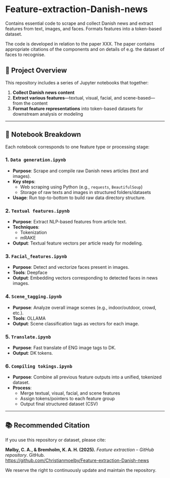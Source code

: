 # Feature-extraction-Danish-news

Contains essential code to scrape and collect Danish news and extract features from text, images, and faces. Formats features into a token-based dataset.

The code is developed in relation to the paper XXX. The paper contains appropriate citations of the components and on details of e.g. the dataset of faces to recognise. 

## 🚀 Project Overview

This repository includes a series of Jupyter notebooks that together:

1. **Collect Danish news content**  
2. **Extract various features**—textual, visual, facial, and scene-based—from the content  
3. **Format feature representations** into token-based datasets for downstream analysis or modeling

---

## 📂 Notebook Breakdown

Each notebook corresponds to one feature type or processing stage:

### 1. `Data generation.ipynb`  
- **Purpose**: Scrape and compile raw Danish news articles (text and images).  
- **Key steps**:  
  - Web scraping using Python (e.g., `requests`, `BeautifulSoup`)  
  - Storage of raw texts and images in structured folders/datasets  
- **Usage**: Run top-to-bottom to build raw data directory structure.

### 2. `Textual features.ipynb`  
- **Purpose**: Extract NLP-based features from article text.  
- **Techniques**:  
  - Tokenization  
  - mRAKE
- **Output**: Textual feature vectors per article ready for modeling.

### 3. `Facial_features.ipynb`  
- **Purpose**: Detect and vectorize faces present in images.  
- **Tools**: Deepface
- **Output**: Embedding vectors corresponding to detected faces in news images.

### 4. `Scene_tagging.ipynb`  
- **Purpose**: Analyze overall image scenes (e.g., indoor/outdoor, crowd, etc.).  
- **Tools**: OLLAMA
- **Output**: Scene classification tags as vectors for each image.

### 5. `Translate.ipynb`  
- **Purpose**: Fast translate of ENG image tags to DK.  
- **Output**: DK tokens.

### 6. `Compiling tokings.ipynb`  
- **Purpose**: Combine all previous feature outputs into a unified, tokenized dataset.  
- **Process**:  
  - Merge textual, visual, facial, and scene features  
  - Assign tokens/pointers to each feature group  
  - Output final structured dataset (CSV)

---

## 📚 Recommended Citation

If you use this repository or dataset, please cite:

**Mølby, C. A., & Bremholm, K. A. H. (2025).** *Feature extraction – GitHub repository*. GitHub.  
https://github.com/Christianmoelby/Feature-extraction-Danish-news  

We reserve the right to continuously update and maintain the repository.



